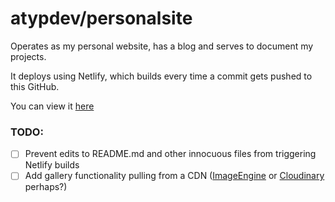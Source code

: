 # atypdev/personalsite

Operates as my personal website, has a blog and serves to document my projects.

It deploys using Netlify, which builds every time a commit gets pushed to this GitHub.

You can view it [here](https://blog.zayalim.xyz)

### TODO:
- [ ] Prevent edits to README.md and other innocuous files from triggering Netlify builds
- [ ] Add gallery functionality pulling from a CDN ([ImageEngine](https://imageengine.io/) or [Cloudinary](https://cloudinary.com/guides/web-performance/mastering-image-optimization-with-netlify-and-cloudinary) perhaps?)
